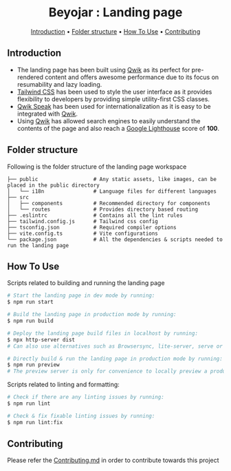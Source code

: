 <br>
<h1 align="center"> <b>Beyojar</b> : Landing page </h1>

<p align="center">
  <a href="#introduction">Introduction</a> •
  <a href="#folder-structure">Folder structure</a> •
  <a href="#how-to-use">How To Use</a> •
  <a href="#contributing">Contributing</a>
</p>

## Introduction

-   The landing page has been built using [Qwik](https://qwik.builder.io) as its perfect for pre-rendered content and offers awesome performance due to its focus on resumability and lazy loading.
-   [Tailwind CSS](https://tailwindcss.com) has been used to style the user interface as it provides flexibility to developers by providing simple utility-first CSS classes.
-   [Qwik Speak](https://github.com/robisim74/qwik-speak) has been used for internationalization as it is easy to be integrated with [Qwik](https://qwik.builder.io).
-   Using [Qwik](https://qwik.builder.io) has allowed search engines to easily understand the contents of the page and also reach a [Google Lighthouse](https://github.com/GoogleChrome/lighthouse) score of <b>100</b>.

## Folder structure

Following is the folder structure of the landing page workspace

    ├── public                  # Any static assets, like images, can be placed in the public directory
    │   └── i18n                # Language files for different languages
    ├── src
    │   ├── components          # Recommended directory for components
    │   └── routes              # Provides directory based routing
    ├── .eslintrc               # Contains all the lint rules
    ├── tailwind.config.js      # Tailwind css config
    ├── tsconfig.json           # Required compiler options
    ├── vite.config.ts          # Vite configurations
    └── package.json            # All the dependencies & scripts needed to run the landing page

## How To Use

Scripts related to building and running the landing page

```bash
# Start the landing page in dev mode by running:
$ npm run start

# Build the landing page in production mode by running:
$ npm run build

# Deploy the landing page build files in localhost by running:
$ npx http-server dist
# Can also use alternatives such as Browsersync, lite-server, serve or static-server

# Directly build & run the landing page in production mode by running:
$ npm run preview
# The preview server is only for convenience to locally preview a production build, and it should not be used as a production server.
```

Scripts related to linting and formatting:

```bash
# Check if there are any linting issues by running:
$ npm run lint

# Check & fix fixable linting issues by running:
$ npm run lint:fix
```

## Contributing

Please refer the [Contributing.md](../.github/CONTRIBUTING.md) in order to contribute towards this project
